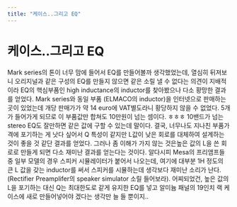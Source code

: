 ```yaml
---
title: "케이스..그리고 EQ"
---
```

# 케이스..그리고 EQ

Mark series의 톤이 너무 맘에 들어서 EQ를 만들어볼까 생각했었는데, 열심히 뒤져보니 오리지널과 같은 구성의 EQ를 만들지 않으면 같은 소릴 낼 수 없다는 의견이 지배적이라 EQ의 핵심부품인 high inductance의 inductor를 찾아봤으나 다소 황망한 결과를 얻었다.
Mark series와 동일 부품 (ELMACO의 inductor)을 인터넷으로 판매하는 곳이 있었는데 개당 판매가가 약 14 euro에 VAT별도라니 황당하지 않을 수 없었다. 5개가 들어가게 되므로 이 부품값만 합쳐도 10만원이 넘는 셈이다. ㅎㅎㅎ 10밴드가 넘는 stereo EQ도 잘만하면 같은 값에 구할 수 있는데 말이다.
결국, 너무나도 지나친 부품가격에 포기하는 게 낫다 싶어서 Q 특성이 같지만 L값이 낮은 회로를 대체하여 설계하는 것이 좋을 것 같단 결과를 얻었다. 그러나 좀 이해가 가지 않는 것은높은 값의 L을 쓴 회로로 만들게 되면 다소 재미난 결과를 얻는다는 것이다. 
알다시피 Mesa의 프리앰프들 중 일부 모델의 경우 스피커 시뮬레이터가 붙어서 나오는데, 여기에 대부분 1H 정도의 큰 L 값을 갖는 inductor를 써서 스피커를 시뮬하는데 생각보다 재미난 소리가 난다. (Rectifier Preamplifer의 speaker simulator 소릴 들어보라).
어찌되었건, 높은 값의 L을 포기하는 대신 Q는 최대한도로 같게 유지한 EQ를 넣고 알미늄 패널의 19인치 랙 케이스에 새로 만들어넣어야 겠다는 생각만 늘 들 뿐이지..


